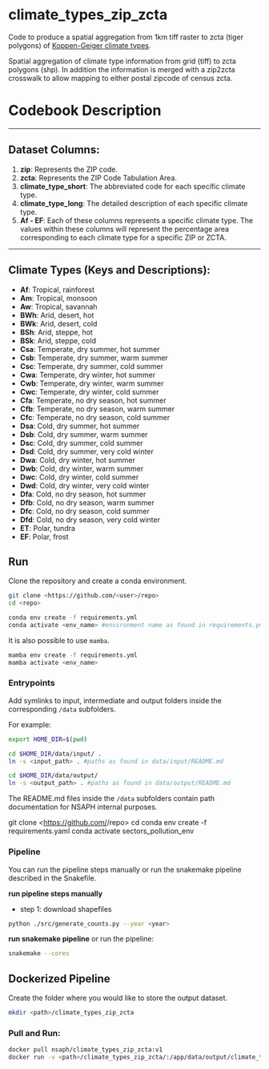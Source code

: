 # climate_types_zip_zcta

Code to produce a spatial aggregation from 1km tiff raster to zcta (tiger polygons) of [Koppen-Geiger climate types](https://www.nature.com/articles/sdata2018214).

Spatial aggregation of climate type information from grid (tiff) to zcta polygons (shp). In addition the information is merged with a zip2zcta crosswalk to allow mapping to either postal zipcode of census zcta.

# Codebook Description

---

## Dataset Columns:

1. **zip**: Represents the ZIP code.
2. **zcta**: Represents the ZIP Code Tabulation Area.
3. **climate_type_short**: The abbreviated code for each specific climate type.
4. **climate_type_long**: The detailed description of each specific climate type.
5. **Af - EF**: Each of these columns represents a specific climate type. The values within these columns will represent the percentage area corresponding to each climate type for a specific ZIP or ZCTA.

---

## Climate Types (Keys and Descriptions):

- **Af**: Tropical, rainforest
- **Am**: Tropical, monsoon
- **Aw**: Tropical, savannah
- **BWh**: Arid, desert, hot
- **BWk**: Arid, desert, cold
- **BSh**: Arid, steppe, hot
- **BSk**: Arid, steppe, cold
- **Csa**: Temperate, dry summer, hot summer
- **Csb**: Temperate, dry summer, warm summer
- **Csc**: Temperate, dry summer, cold summer
- **Cwa**: Temperate, dry winter, hot summer
- **Cwb**: Temperate, dry winter, warm summer
- **Cwc**: Temperate, dry winter, cold summer
- **Cfa**: Temperate, no dry season, hot summer
- **Cfb**: Temperate, no dry season, warm summer
- **Cfc**: Temperate, no dry season, cold summer
- **Dsa**: Cold, dry summer, hot summer
- **Dsb**: Cold, dry summer, warm summer
- **Dsc**: Cold, dry summer, cold summer
- **Dsd**: Cold, dry summer, very cold winter
- **Dwa**: Cold, dry winter, hot summer
- **Dwb**: Cold, dry winter, warm summer
- **Dwc**: Cold, dry winter, cold summer
- **Dwd**: Cold, dry winter, very cold winter
- **Dfa**: Cold, no dry season, hot summer
- **Dfb**: Cold, no dry season, warm summer
- **Dfc**: Cold, no dry season, cold summer
- **Dfd**: Cold, no dry season, very cold winter
- **ET**: Polar, tundra
- **EF**: Polar, frost

## Run

Clone the repository and create a conda environment.

```bash
git clone <https://github.com/<user>/repo>
cd <repo>

conda env create -f requirements.yml
conda activate <env_name> #environment name as found in requirements.yml
```

It is also possible to use `mamba`.

```bash
mamba env create -f requirements.yml
mamba activate <env_name>
```

### Entrypoints

Add symlinks to input, intermediate and output folders inside the corresponding `/data` subfolders.

For example:

```bash
export HOME_DIR=$(pwd)

cd $HOME_DIR/data/input/ .
ln -s <input_path> . #paths as found in data/input/README.md

cd $HOME_DIR/data/output/
ln -s <output_path> . #paths as found in data/output/README.md
```

The README.md files inside the `/data` subfolders contain path documentation for NSAPH internal purposes.

git clone <https://github.com/<user>/repo>
cd <repo>
conda env create -f requirements.yaml
conda activate sectors_pollution_env

### Pipeline

You can run the pipeline steps manually or run the snakemake pipeline described in the Snakefile.

**run pipeline steps manually**

* step 1: download shapefiles

```bash
python ./src/generate_counts.py --year <year>
```

**run snakemake pipeline**
or run the pipeline:

```bash
snakemake --cores
```
## Dockerized Pipeline

Create the folder where you would like to store the output dataset.

```bash 
mkdir <path>/climate_types_zip_zcta
```

### Pull and Run:

```bash
docker pull nsaph/climate_types_zip_zcta:v1
docker run -v <path>/climate_types_zip_zcta/:/app/data/output/climate_types_zip_zcta nsaph/climate_types_zip_zcta:v1
```
